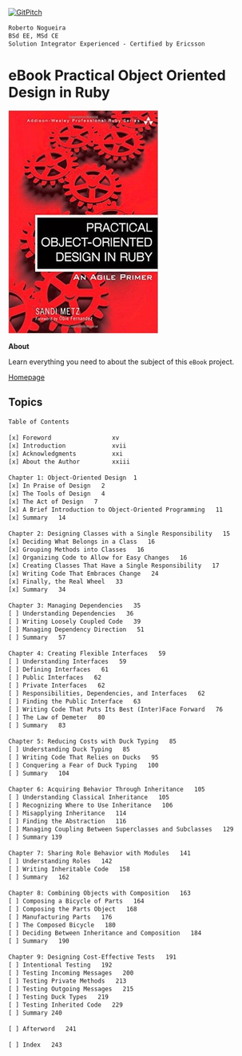 [![GitPitch](https://gitpitch.com/assets/badge.svg)](https://gitpitch.com/enogrob/ebook-practical-object-oriented-design-in-ruby/master)
```
Roberto Nogueira  
BSd EE, MSd CE
Solution Integrator Experienced - Certified by Ericsson
```
# eBook Practical Object Oriented Design in Ruby

![ebook image](assets/ebook.png)

**About**

Learn everything you need to about the subject of this `eBook` project.

[Homepage](https://www.pearson.com/us/higher-education/program/Metz-Practical-Object-Oriented-Design-in-Ruby-An-Agile-Primer/PGM274206.html)

## Topics
```
Table of Contents

[x] Foreword                 xv
[x] Introduction             xvii
[x] Acknowledgments          xxi
[x] About the Author         xxiii

Chapter 1: Object-Oriented Design  1
[x] In Praise of Design   2
[x] The Tools of Design   4
[x] The Act of Design   7
[x] A Brief Introduction to Object-Oriented Programming   11
[x] Summary   14

Chapter 2: Designing Classes with a Single Responsibility   15
[x] Deciding What Belongs in a Class   16
[x] Grouping Methods into Classes   16
[x] Organizing Code to Allow for Easy Changes   16
[x] Creating Classes That Have a Single Responsibility   17
[x] Writing Code That Embraces Change   24
[x] Finally, the Real Wheel   33
[x] Summary   34

Chapter 3: Managing Dependencies   35
[ ] Understanding Dependencies   36
[ ] Writing Loosely Coupled Code   39
[ ] Managing Dependency Direction   51
[ ] Summary   57

Chapter 4: Creating Flexible Interfaces   59
[ ] Understanding Interfaces   59
[ ] Defining Interfaces   61
[ ] Public Interfaces   62
[ ] Private Interfaces   62
[ ] Responsibilities, Dependencies, and Interfaces   62
[ ] Finding the Public Interface   63
[ ] Writing Code That Puts Its Best (Inter)Face Forward   76
[ ] The Law of Demeter   80
[ ] Summary   83

Chapter 5: Reducing Costs with Duck Typing   85
[ ] Understanding Duck Typing   85
[ ] Writing Code That Relies on Ducks   95
[ ] Conquering a Fear of Duck Typing   100
[ ] Summary   104

Chapter 6: Acquiring Behavior Through Inheritance   105
[ ] Understanding Classical Inheritance   105
[ ] Recognizing Where to Use Inheritance   106
[ ] Misapplying Inheritance   114
[ ] Finding the Abstraction   116
[ ] Managing Coupling Between Superclasses and Subclasses   129
[ ] Summary 139

Chapter 7: Sharing Role Behavior with Modules   141
[ ] Understanding Roles   142
[ ] Writing Inheritable Code   158
[ ] Summary   162

Chapter 8: Combining Objects with Composition   163
[ ] Composing a Bicycle of Parts   164
[ ] Composing the Parts Object   168
[ ] Manufacturing Parts   176
[ ] The Composed Bicycle   180
[ ] Deciding Between Inheritance and Composition   184
[ ] Summary   190

Chapter 9: Designing Cost-Effective Tests   191
[ ] Intentional Testing   192
[ ] Testing Incoming Messages   200
[ ] Testing Private Methods   213
[ ] Testing Outgoing Messages   215
[ ] Testing Duck Types   219
[ ] Testing Inherited Code   229
[ ] Summary 240

[ ] Afterword   241

[ ] Index   243
```

